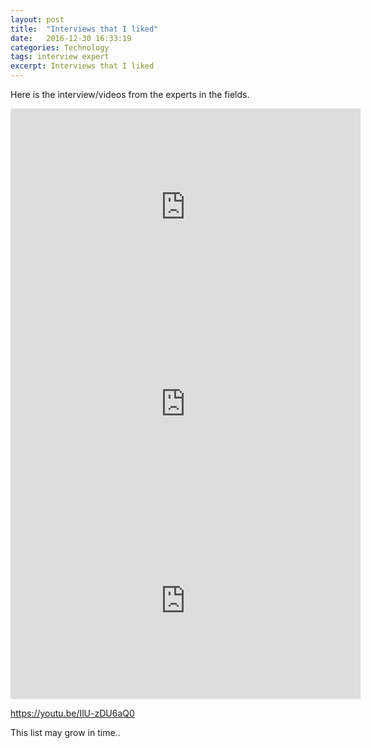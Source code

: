 ```yaml
---
layout: post
title:  "Interviews that I liked"
date:   2016-12-30 16:33:19
categories: Technology
tags: interview expert
excerpt: Interviews that I liked
---
```


Here is the interview/videos from the experts in the fields.

<iframe width="560" height="315" src="https://www.youtube.com/embed/LR8fQiskYII" frameborder="0" allowfullscreen></iframe>

<iframe width="560" height="315" src="https://www.youtube.com/embed/NvWTnIoQZj4" frameborder="0" allowfullscreen></iframe>

<iframe width="560" height="315" src="https://www.youtube.com/embed/75Ju0eM5T2c" frameborder="0" allowfullscreen></iframe>

https://youtu.be/IlU-zDU6aQ0

This list may grow in time..
